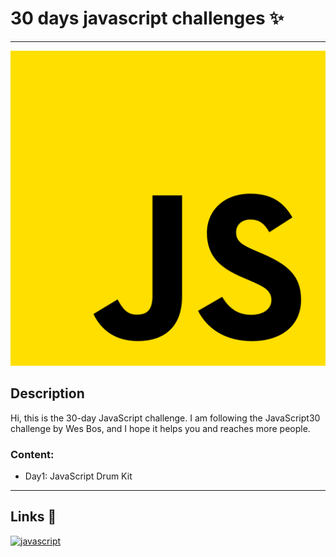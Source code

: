 # 30 days javascript challenges ✨
---
<p align="center">
  <img src="js.png" alt="alt text">
</p>

## Description 
Hi, this is the 30-day JavaScript challenge. I am following the JavaScript30 challenge by Wes Bos, and I hope it helps you and reaches more people.

### Content:
- Day1: JavaScript Drum Kit



  
---
## Links 🔗

[![javascript](https://img.shields.io/badge/javascript-000000?style=for-the-badge&logo=javascript&logoColor=white)](https://javascript30.com/)
